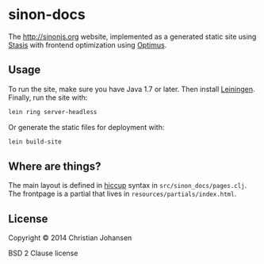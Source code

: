 # sinon-docs

The http://sinonjs.org website, implemented as a generated static site using
[Stasis](https://github.com/magnars/stasis/) with frontend optimization using
[Optimus](https://github.com/magnars/optimus).

## Usage

To run the site, make sure you have Java 1.7 or later. Then install
[Leiningen](http://leiningen.org). Finally, run the site with:

```sh
lein ring server-headless
```

Or generate the static files for deployment with:

```sh
lein build-site
```

## Where are things?

The main layout is defined in [hiccup](https://github.com/weavejester/hiccup)
syntax in `src/sinon_docs/pages.clj`. The frontpage is a partial that lives in
`resources/partials/index.html`.

## License

Copyright © 2014 Christian Johansen

BSD 2 Clause license
